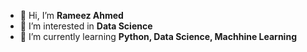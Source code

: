 - 👋 Hi, I’m **Rameez Ahmed**
- 👀 I’m interested in **Data Science**
- 🌱 I’m currently learning **Python, Data Science, Machhine Learning**

<!---
rameezahmed-dev/rameezahmed-dev is a ✨ special ✨ repository because its `README.md` (this file) appears on your GitHub profile.
You can click the Preview link to take a look at your changes.
--->
